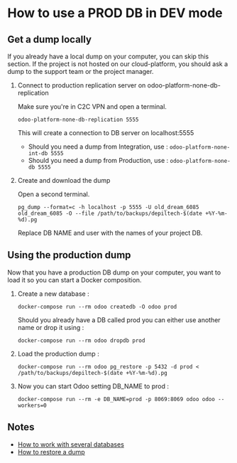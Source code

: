 <!--
This file has been generated with 'invoke project.sync'.
Do not modify. Any manual change will be lost.
Please propose your modification on
https://github.com/camptocamp/odoo-template instead.
-->
# How to use a PROD DB in DEV mode

## Get a dump locally

If you already have a local dump on your computer, you can skip this section.
If the project is not hosted on our cloud-platform, you should ask a dump to the support team or the project manager.

1. Connect to production replication server on odoo-platform-none-db-replication

    Make sure you're in C2C VPN and open a terminal.

    ```
    odoo-platform-none-db-replication 5555
    ```

    This will create a connection to DB server on localhost:5555

    * Should you need a dump from Integration, use : `odoo-platform-none-int-db 5555`
    * Should you need a dump from Production, use : `odoo-platform-none-db 5555`

2. Create and download the dump

    Open a second terminal.

    ```
    pg_dump --format=c -h localhost -p 5555 -U old_dream_6085 old_dream_6085 -O --file /path/to/backups/depiltech-$(date +%Y-%m-%d).pg
    ```

    Replace DB NAME and user with the names of your project DB.

## Using the production dump

Now that you have a production DB dump on your computer, you want to load it so you can start a Docker composition.

1. Create a new database :

    ```
    docker-compose run --rm odoo createdb -O odoo prod
    ```

    Should you already have a DB called prod you can either use another name or drop it using :

    ```
    docker-compose run --rm odoo dropdb prod
    ```

2. Load the production dump :

    ```
    docker-compose run --rm odoo pg_restore -p 5432 -d prod < /path/to/backups/depiltech-$(date +%Y-%m-%d).pg
    ```

3. Now you can start Odoo setting DB_NAME to prod :

    ```
    docker-compose run --rm -e DB_NAME=prod -p 8069:8069 odoo odoo --workers=0
    ```

## Notes

* [How to work with several databases](./docker-dev.md#working-with-several-databases)
* [How to restore a dump](./how-to-backup-and-restore-volumes.md#restore-a-dump)
